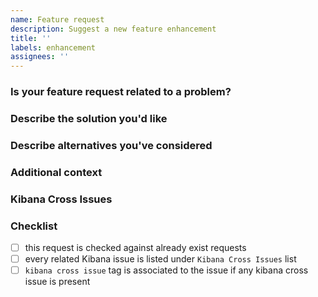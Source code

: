```yaml
---
name: Feature request
description: Suggest a new feature enhancement
title: ''
labels: enhancement
assignees: ''
---
```


### Is your feature request related to a problem?
<!-- A clear and concise description of what the problem is. For example, I'm always frustrated when... -->

### Describe the solution you'd like
<!-- A clear and concise description of what you want to happen. -->

### Describe alternatives you've considered
<!-- A clear and concise description of any alternative solutions or features you've considered. -->

### Additional context
<!-- Add any other context or screenshots about the feature request here. -->

### Kibana Cross Issues
<!-- Add any [Kibana](https://github.com/elastic/kibana) related issues/feature requests here. -->

### Checklist

<!-- Delete any items that are not applicable to this feature request. -->

- [ ] this request is checked against already exist requests
- [ ] every related Kibana issue is listed under `Kibana Cross Issues` list
- [ ] `kibana cross issue` tag is associated to the issue if any kibana cross issue is present

